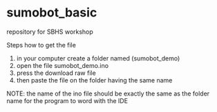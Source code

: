 # sumobot_basic
repository for SBHS workshop


Steps how to get the file
1. in your computer create a folder named (sumobot_demo)
2. open the file sumobot_demo.ino
3. press the download raw file
4. then paste the file on the folder having the same name

NOTE: the name of the ino file should be exactly the same as the folder name for the program to word with the IDE
